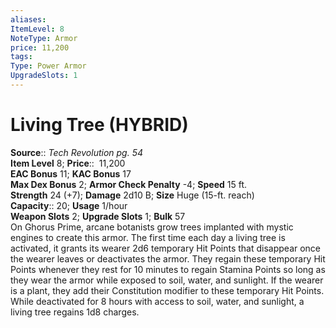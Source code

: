 ```yaml
---
aliases: 
ItemLevel: 8
NoteType: Armor
price: 11,200
tags: 
Type: Power Armor
UpgradeSlots: 1
---
```


# Living Tree (HYBRID)

**Source**:: _Tech Revolution pg. 54_  
**Item Level** 8;
**Price**::  11,200  
**EAC Bonus** 11; **KAC Bonus** 17  
**Max Dex Bonus** 2; **Armor Check Penalty** -4; **Speed** 15 ft.  
**Strength** 24 (+7); **Damage** 2d10 B; **Size** Huge (15-ft. reach)  
**Capacity**:: 20; **Usage** 1/hour  
**Weapon Slots** 2; **Upgrade Slots** 1; **Bulk** 57  
On Ghorus Prime, arcane botanists grow trees implanted with mystic engines to create this armor. The first time each day a living tree is activated, it grants its wearer 2d6 temporary Hit Points that disappear once the wearer leaves or deactivates the armor. They regain these temporary Hit Points whenever they rest for 10 minutes to regain Stamina Points so long as they wear the armor while exposed to soil, water, and sunlight. If the wearer is a plant, they add their Constitution modifier to these temporary Hit Points. While deactivated for 8 hours with access to soil, water, and sunlight, a living tree regains 1d8 charges.
